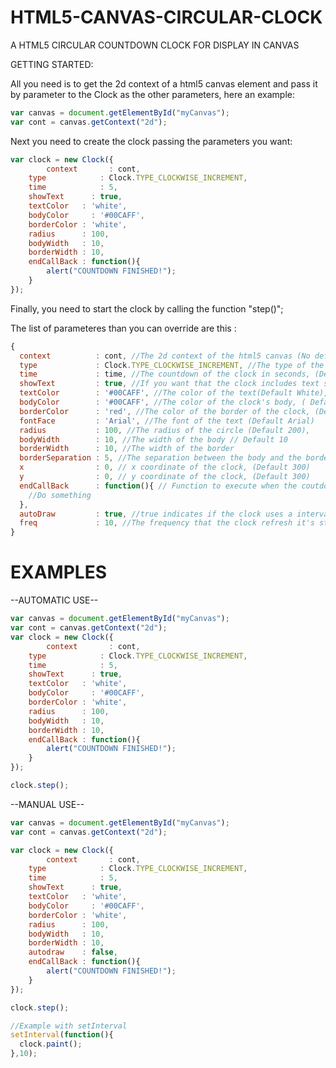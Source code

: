 HTML5-CANVAS-CIRCULAR-CLOCK
===========================

A HTML5 CIRCULAR COUNTDOWN CLOCK FOR DISPLAY IN CANVAS


GETTING STARTED:

All you need is to get the 2d context of a html5 canvas element and pass it by parameter 
to the Clock as the other parameters, here an example:


```js
var canvas = document.getElementById("myCanvas");
var cont = canvas.getContext("2d");
```
Next you need to create the clock passing the parameters you want:
```js
var clock = new Clock({ 
		context 	  : cont, 
  	type 		    : Clock.TYPE_CLOCKWISE_INCREMENT,
  	time 		    : 5,
  	showText 	  : true,
  	textColor 	: 'white',
  	bodyColor	  : '#00CAFF',
  	borderColor : 'white',
  	radius 	    : 100,
  	bodyWidth   : 10,
  	borderWidth : 10,
  	endCallBack : function(){
  		alert("COUNTDOWN FINISHED!");
  	}
});
```

Finally, you need to start the clock by calling the function "step()";

The list of parameteres than you can override are this :
```js
{
  context          : cont, //The 2d context of the html5 canvas (No default value)
  type             : Clock.TYPE_CLOCKWISE_INCREMENT, //The type of the clock can be Clock.TYPE_CLOCKWISE_INCREMENT, Clock.TYPE_CLOCKWISE_DECREMENT, Clock.TYPE_COUNTERCLOCKWISE_INCREMENT, Clock.TYPE_COUNTERCLOCKWISE_DECREMENT(Default Clock.TYPE_CLOCKWISE_INCREMENT)
  time             : time, //The countdown of the clock in seconds, (Default 60)
  showText         : true, //If you want that the clock includes text showing the seconds in it's center(Default true),
  textColor        : '#00CAFF', //The color of the text(Default White),
  bodyColor        : '#00CAFF', //The color of the clock's body, ( Default #FF0000),
  borderColor      : 'red', //The color of the border of the clock, (Default transparent),
  fontFace         : 'Arial', //The font of the text (Default Arial)
  radius           : 100, //The radius of the circle (Default 200),
  bodyWidth        : 10, //The width of the body // Default 10
  borderWidth      : 10, //The width of the border
  borderSeparation : 5, //The separation between the body and the border,
  x                : 0, // x coordinate of the clock, (Default 300)
  y                : 0, // y coordinate of the clock, (Default 300)
  endCallBack      : function(){ // Function to execute when the coutdown has finished
    //Do something
  },
  autoDraw         : true, //true indicates if the clock uses a interval to drawn itself in the canvas, false indicates that you want to drawn it manually by you own logic (Default true)
  freq             : 10, //The frequency that the clock refresh it's state (In milliseconds) (Default 10)
}

```
EXAMPLES
============


--AUTOMATIC USE--

```js
var canvas = document.getElementById("myCanvas");
var cont = canvas.getContext("2d");
var clock = new Clock({ 
		context 	  : cont, 
  	type 		    : Clock.TYPE_CLOCKWISE_INCREMENT,
  	time 		    : 5,
  	showText 	  : true,
  	textColor 	: 'white',
  	bodyColor	  : '#00CAFF',
  	borderColor : 'white',
  	radius 	    : 100,
  	bodyWidth   : 10,
  	borderWidth : 10,
  	endCallBack : function(){
  		alert("COUNTDOWN FINISHED!");
  	}
});

clock.step();
```
--MANUAL USE--


```js
var canvas = document.getElementById("myCanvas");
var cont = canvas.getContext("2d");

var clock = new Clock({ 
		context 	  : cont, 
  	type 		    : Clock.TYPE_CLOCKWISE_INCREMENT,
  	time 		    : 5,
  	showText 	  : true,
  	textColor 	: 'white',
  	bodyColor	  : '#00CAFF',
  	borderColor : 'white',
  	radius 	    : 100,
  	bodyWidth   : 10,
  	borderWidth : 10,
  	autodraw    : false,
  	endCallBack : function(){
  		alert("COUNTDOWN FINISHED!");
  	}
});

clock.step();

//Example with setInterval
setInterval(function(){
  clock.paint();
},10);
```
